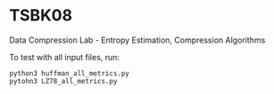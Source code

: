 # TSBK08
Data Compression Lab - Entropy Estimation, Compression Algorithms


To test with all input files, run:

```
python3 huffman_all_metrics.py
pytohn3 LZ78_all_metrics.py
```


